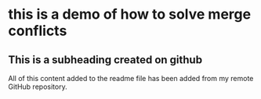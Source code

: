 # this is a demo of how to solve merge conflicts

## This is a subheading created on github

All of this content added to the readme file has been added from my remote GitHub repository.
